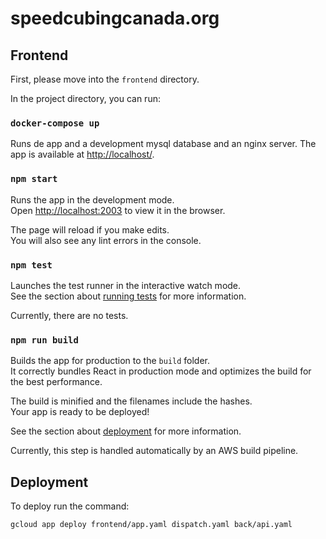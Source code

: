 # speedcubingcanada.org

## Frontend

First, please move into the `frontend` directory.

In the project directory, you can run:

### `docker-compose up`


Runs de app and a development mysql database and an nginx server. The app is available at [http://localhost/](http://localhost/).

### `npm start`

Runs the app in the development mode.\
Open [http://localhost:2003](http://localhost:2003) to view it in the browser.

The page will reload if you make edits.\
You will also see any lint errors in the console.

### `npm test`

Launches the test runner in the interactive watch mode.\
See the section about [running tests](https://facebook.github.io/create-react-app/docs/running-tests) for more information.

Currently, there are no tests.

### `npm run build`

Builds the app for production to the `build` folder.\
It correctly bundles React in production mode and optimizes the build for the best performance.

The build is minified and the filenames include the hashes.\
Your app is ready to be deployed!

See the section about [deployment](https://facebook.github.io/create-react-app/docs/deployment) for more information.

Currently, this step is handled automatically by an AWS build pipeline.

## Deployment

To deploy run the command:

```sh
gcloud app deploy frontend/app.yaml dispatch.yaml back/api.yaml 
```
